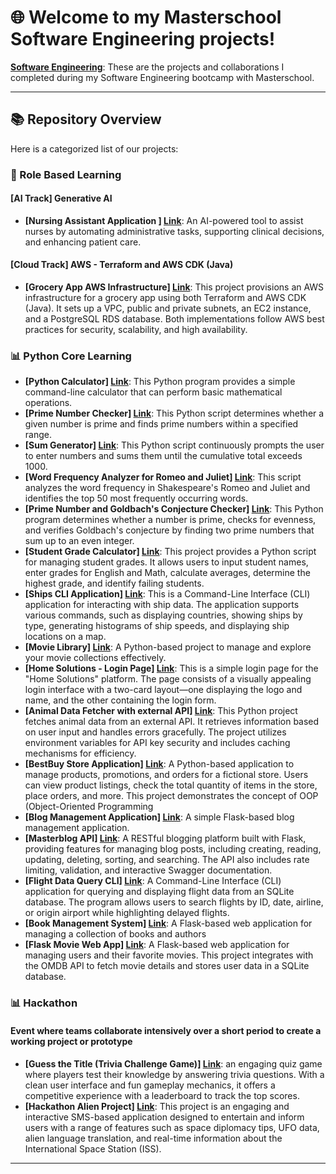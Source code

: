 # 🌐 Welcome to my Masterschool Software Engineering projects!

**[Software Engineering](https://static.serve.masterschool.com/Marketing/Software+Engineering+Syllabus+-++14+Month+Program.pdf)**: These are the projects and collaborations I completed during my Software Engineering bootcamp with Masterschool.

---

## 📚 Repository Overview

Here is a categorized list of our projects:

### 🚀 Role Based Learning
#### [AI Track] Generative AI
- **[Nursing Assistant Application ] [Link](https://github.com/masterschool-weiterbildung/ai_project)**: An AI-powered tool to assist nurses by automating administrative tasks, supporting clinical decisions, and enhancing patient care.

#### [Cloud Track] AWS - Terraform and AWS CDK (Java)
- **[Grocery App AWS Infrastructure] [Link](https://github.com/masterschool-weiterbildung/cloud-terraform-aws-grocery-app)**: This project provisions an AWS infrastructure for a grocery app using both Terraform and AWS CDK (Java). It sets up a VPC, public and private subnets, an EC2 instance, and a PostgreSQL RDS database. Both implementations follow AWS best practices for security, scalability, and high availability.

### 📊 Python Core Learning 
- **[Python Calculator] [Link](https://github.com/masterschool-weiterbildung/weiterbildung-calculator)**: This Python program provides a simple command-line calculator that can perform basic mathematical operations.
- **[Prime Number Checker] [Link](https://github.com/masterschool-weiterbildung/weiterbildung-prime-number)**: This Python script determines whether a given number is prime and finds prime numbers within a specified range.
- **[Sum Generator] [Link](https://github.com/masterschool-weiterbildung/weiterbildung-summer-time)**: This Python script continuously prompts the user to enter numbers and sums them until the cumulative total exceeds 1000.
- **[Word Frequency Analyzer for Romeo and Juliet] [Link](https://github.com/masterschool-weiterbildung/weiterbildung-romeo-and-juliet)**: This script analyzes the word frequency in Shakespeare's Romeo and Juliet and identifies the top 50 most frequently occurring words.
- **[Prime Number and Goldbach's Conjecture Checker] [Link](https://github.com/masterschool-weiterbildung/weiterbildung-goldbach)**: This Python program determines whether a number is prime, checks for evenness, and verifies Goldbach's conjecture by finding two prime numbers that sum up to an even integer.
- **[Student Grade Calculator] [Link](https://github.com/masterschool-weiterbildung/weiterbildung-help_your_teacher_two)**: This project provides a Python script for managing student grades. It allows users to input student names, enter grades for English and Math, calculate averages, determine the highest grade, and identify failing students.
- **[Ships CLI Application] [Link](https://github.com/masterschool-weiterbildung/weiterbildung-titanic)**: This is a Command-Line Interface (CLI) application for interacting with ship data. The application supports various commands, such as displaying countries, showing ships by type, generating histograms of ship speeds, and displaying ship locations on a map.
- **[Movie Library] [Link](https://github.com/masterschool-weiterbildung/weiterbildung-movie-project)**: A Python-based project to manage and explore your movie collections effectively.
- **[Home Solutions - Login Page] [Link](https://github.com/masterschool-weiterbildung/weiterbildung-home-solutions)**: This is a simple login page for the "Home Solutions" platform. The page consists of a visually appealing login interface with a two-card layout—one displaying the logo and name, and the other containing the login form.
- **[Animal Data Fetcher with external API] [Link](https://github.com/masterschool-weiterbildung/My-Zootopia/tree/zootopia-with-api)**: This Python project fetches animal data from an external API. It retrieves information based on user input and handles errors gracefully. The project utilizes environment variables for API key security and includes caching mechanisms for efficiency.
- **[BestBuy Store Application] [Link](https://github.com/masterschool-weiterbildung/bestbuy)**: A Python-based application to manage products, promotions, and orders for a fictional store. Users can view product listings, check the total quantity of items in the store, place orders, and more. This project demonstrates the concept of OOP (Object-Oriented Programming
- **[Blog Management Application] [Link](https://github.com/masterschool-weiterbildung/weiterbildung-masterblog)**: A simple Flask-based blog management application.
- **[Masterblog API] [Link](https://github.com/masterschool-weiterbildung/weiterbildung-masterblog-api)**: A RESTful blogging platform built with Flask, providing features for managing blog posts, including creating, reading, updating, deleting, sorting, and searching. The API also includes rate limiting, validation, and interactive Swagger documentation.
- **[Flight Data Query CLI] [Link](https://github.com/masterschool-weiterbildung/weiterbildung-sky-sql)**: A Command-Line Interface (CLI) application for querying and displaying flight data from an SQLite database. The program allows users to search flights by ID, date, airline, or origin airport while highlighting delayed flights.
- **[Book Management System] [Link](https://github.com/masterschool-weiterbildung/weiterbildung-book-alchemy)**: A Flask-based web application for managing a collection of books and authors
- **[Flask Movie Web App] [Link](https://github.com/masterschool-weiterbildung/moviweb_app)**: A Flask-based web application for managing users and their favorite movies. This project integrates with the OMDB API to fetch movie details and stores user data in a SQLite database.


### 📊 Hackathon
#### Event where teams collaborate intensively over a short period to create a working project or prototype
- **[Guess the Title (Trivia Challenge Game)] [Link](https://github.com/masterschool-weiterbildung/guess-the-title)**: an engaging quiz game where players test their knowledge by answering trivia questions. With a clean user interface and fun gameplay mechanics, it offers a competitive experience with a leaderboard to track the top scores.
- **[Hackathon Alien Project] [Link](https://github.com/masterschool-weiterbildung/hackathon-alien)**: This project is an engaging and interactive SMS-based application designed to entertain and inform users with a range of features such as space diplomacy tips, UFO data, alien language translation, and real-time information about the International Space Station (ISS).
---

